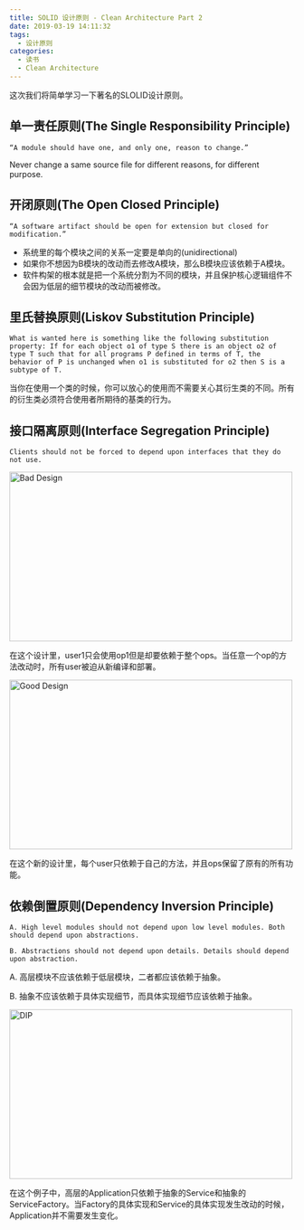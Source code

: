 ```yaml
---
title: SOLID 设计原则 - Clean Architecture Part 2
date: 2019-03-19 14:11:32
tags:
  - 设计原则
categories:
  - 读书
  - Clean Architecture
---
```


这次我们将简单学习一下著名的SLOLID设计原则。

## 单一责任原则(The Single Responsibility Principle)

```
“A module should have one, and only one, reason to change.”
```

Never change a same source file for different reasons, for different purpose.
<!-- more -->

## 开闭原则(The Open Closed Principle)

```
“A software artifact should be open for extension but closed for modification.”
```

* 系统里的每个模块之间的关系一定要是单向的(unidirectional)
* 如果你不想因为B模块的改动而去修改A模块，那么B模块应该依赖于A模块。
* 软件构架的根本就是把一个系统分割为不同的模块，并且保护核心逻辑组件不会因为低层的细节模块的改动而被修改。

## 里氏替换原则(Liskov Substitution Principle)

```
What is wanted here is something like the following substitution property: If for each object o1 of type S there is an object o2 of type T such that for all programs P defined in terms of T, the behavior of P is unchanged when o1 is substituted for o2 then S is a subtype of T.
```

当你在使用一个类的时候，你可以放心的使用而不需要关心其衍生类的不同。所有的衍生类必须符合使用者所期待的基类的行为。

## 接口隔离原则(Interface Segregation Principle)

```
Clients should not be forced to depend upon interfaces that they do not use.
```
<img src="/clean-architecture-part2/lsp-bad.png" width="500" height="300" title="Bad Design">


在这个设计里，user1只会使用op1但是却要依赖于整个ops。当任意一个op的方法改动时，所有user被迫从新编译和部署。

<img src="/clean-architecture-part2/lsp-good.png" width="500" height="300" title="Good Design">

在这个新的设计里，每个user只依赖于自己的方法，并且ops保留了原有的所有功能。

## 依赖倒置原则(Dependency Inversion Principle)

```
A. High level modules should not depend upon low level modules. Both should depend upon abstractions.

B. Abstractions should not depend upon details. Details should depend upon abstraction.
```
A. 高层模块不应该依赖于低层模块，二者都应该依赖于抽象。

B. 抽象不应该依赖于具体实现细节，而具体实现细节应该依赖于抽象。

<img src="/clean-architecture-part2/dip.png" width="500" height="300" title="DIP">

在这个例子中，高层的Application只依赖于抽象的Service和抽象的ServiceFactory。当Factory的具体实现和Service的具体实现发生改动的时候，Application并不需要发生变化。
